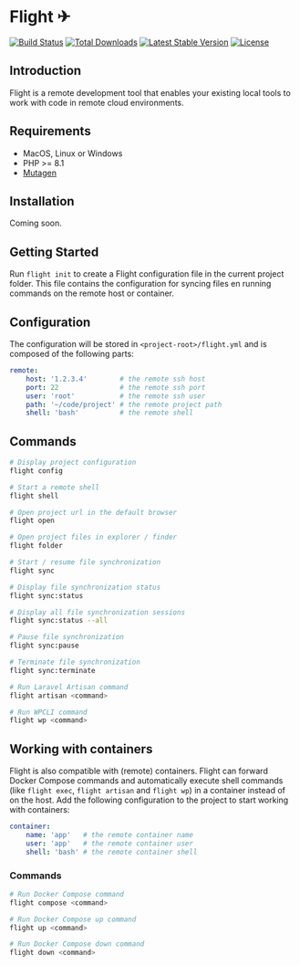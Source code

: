 # Flight ✈

<a href="https://github.com/sitepilot/flight/actions"><img src="https://github.com/sitepilot/flight/workflows/tests/badge.svg" alt="Build Status"></a>
<a href="https://packagist.org/packages/sitepilot/flight"><img src="https://img.shields.io/packagist/dt/sitepilot/flight" alt="Total Downloads"></a>
<a href="https://packagist.org/packages/sitepilot/flight"><img src="https://img.shields.io/packagist/v/sitepilot/flight" alt="Latest Stable Version"></a>
<a href="https://packagist.org/packages/sitepilot/flight"><img src="https://img.shields.io/packagist/l/sitepilot/flight" alt="License"></a>

## Introduction

Flight is a remote development tool that enables your existing local tools to work with code in remote cloud
environments.

## Requirements

* MacOS, Linux or Windows
* PHP >= 8.1
* [Mutagen](https://mutagen.io/)

## Installation

Coming soon.

## Getting Started

Run `flight init` to create a Flight configuration file in the current project folder. This file contains the
configuration for syncing files en running commands on the remote host or container.

## Configuration

The configuration will be stored in `<project-root>/flight.yml` and is composed of the following parts:

```yaml
remote:
    host: '1.2.3.4'        # the remote ssh host
    port: 22               # the remote ssh port
    user: 'root'           # the remote ssh user
    path: '~/code/project' # the remote project path
    shell: 'bash'          # the remote shell
```

## Commands

```bash
# Display project configuration
flight config

# Start a remote shell
flight shell

# Open project url in the default browser
flight open

# Open project files in explorer / finder 
flight folder

# Start / resume file synchronization
flight sync

# Display file synchronization status 
flight sync:status

# Display all file synchronization sessions
flight sync:status --all

# Pause file synchronization
flight sync:pause

# Terminate file synchronization
flight sync:terminate

# Run Laravel Artisan command
flight artisan <command>

# Run WPCLI command
flight wp <command>
```

## Working with containers

Flight is also compatible with (remote) containers. Flight can forward Docker Compose commands and
automatically execute shell commands (like `flight exec`, `flight artisan` and `flight wp`) in a container
instead of on the host. Add the following configuration to the project to start working with containers:

```yaml
container:
    name: 'app'   # the remote container name
    user: 'app'   # the remote container user
    shell: 'bash' # the remote container shell
```

### Commands

```bash
# Run Docker Compose command
flight compose <command>

# Run Docker Compose up command
flight up <command>

# Run Docker Compose down command
flight down <command>
```
